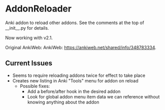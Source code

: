 # AddonReloader

Anki addon to reload other addons. See the comments at the top of \_\_init\_\_.py for details.

Now working with v2.1.

Original AnkiWeb: AnkiWeb: https://ankiweb.net/shared/info/348783334.

## Current Issues

- Seems to require reloading addons twice for effect to take place
- Creates new listing in Anki "Tools" menu for addon on reload
  - Possible fixes: 
    - Add a before/after hook in the desired addon
    - Look for global addon menu item data we can reference without knowing anything about the addon